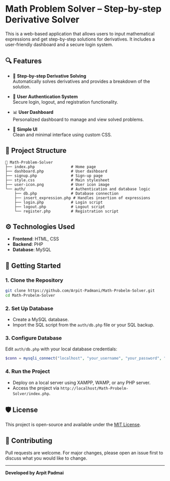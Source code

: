 
# Math Problem Solver – Step-by-step Derivative Solver

This is a web-based application that allows users to input mathematical expressions and get step-by-step solutions for derivatives. It includes a user-friendly dashboard and a secure login system.

## 🔍 Features

- 🧮 **Step-by-step Derivative Solving**  
  Automatically solves derivatives and provides a breakdown of the solution.

- 👤 **User Authentication System**  
  Secure login, logout, and registration functionality.

- 📊 **User Dashboard**  
  Personalized dashboard to manage and view solved problems.

- 🎨 **Simple UI**  
  Clean and minimal interface using custom CSS.

## 📂 Project Structure
```
📁 Math-Problem-Solver
├── index.php                # Home page
├── dashboard.php            # User dashboard
├── signup.php               # Sign-up page
├── style.css                # Main stylesheet
├── user-icon.png            # User icon image
└── auth/                    # Authentication and database logic
    ├── db.php               # Database connection
    ├── insert_expression.php # Handles insertion of expressions
    ├── login.php            # Login script
    ├── logout.php           # Logout script
    └── register.php         # Registration script
```




## ⚙️ Technologies Used

- **Frontend**: HTML, CSS
- **Backend**: PHP
- **Database**: MySQL

## 🚀 Getting Started

### 1. Clone the Repository

```bash
git clone https://github.com/Arpit-Padmani/Math-Probelm-Solver.git
cd Math-Probelm-Solver
````

### 2. Set Up Database

* Create a MySQL database.
* Import the SQL script from the `auth/db.php` file or your SQL backup.

### 3. Configure Database

Edit `auth/db.php` with your local database credentials:

```php
$conn = mysqli_connect("localhost", "your_username", "your_password", "your_database");
```

### 4. Run the Project

* Deploy on a local server using XAMPP, WAMP, or any PHP server.
* Access the project via `http://localhost/Math-Probelm-Solver/index.php`.

## 🛡️ License

This project is open-source and available under the [MIT License](LICENSE).

## 🤝 Contributing

Pull requests are welcome. For major changes, please open an issue first to discuss what you would like to change.

---

**Developed by Arpit Padmai**
